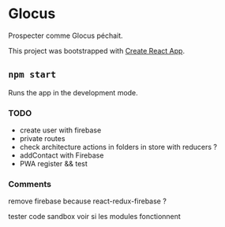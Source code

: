 # Glocus

Prospecter comme Glocus péchait.

This project was bootstrapped with [Create React App](https://github.com/facebook/create-react-app).

## `npm start`

Runs the app in the development mode.

### TODO

- create user with firebase
- private routes
- check architecture actions in folders in store with reducers ?
- addContact with Firebase
- PWA register && test

### Comments

remove firebase because react-redux-firebase ?

tester code sandbox voir si les modules fonctionnent
